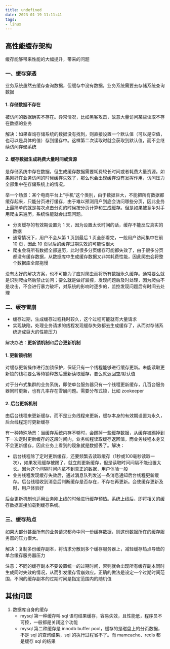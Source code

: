 ```yaml
---
title: undefined
date: 2023-01-19 11:11:41
tags:
- linux
---
```


## 高性能缓存架构

缓存能够带来性能的大幅提升，带来的问题

### 一、缓存穿透

业务系统虽然去缓存查询数据，但缓存中没有数据，业务系统需要去存储系统查询数据

#### 1. 存储数据不存在

被访问的数据确实不存在。异常情况，比如黑客攻击，故意大量访问某些读取不存在数据的业务

解决：如果查询存储系统的数据没有找到，则直接设置一个默认值（可以是空值，也可以是具体的值）存到缓存中。这样第二次读取时就会获取到默认值，而不会继续访问存储系统

#### 2. 缓存数据生成耗费大量时间或资源

是存储系统中存在数据，但生成缓存数据需要耗费较长时间或者耗费大量资源。如果刚好在业务访问的时候缓存失效了，那么也会出现缓存没有发挥作用，访问压力全部集中在存储系统上的情况。

举一个场景：某个电商平台上“手机”这个类别，由于数据巨大，不能把所有数据都缓存起来，只能分页进行缓存，由于难以预测用户到底会访问哪些分页，因此业务上最简单的就是每次点击分页的时候按分页计算和生成缓存。但是如果被竞争对手用爬虫来遍历，系统性能就会出现问题。

- 分页缓存的有效期设置为 1 天，因为设置太长时间的话，缓存不能反应真实的数据
- 通常情况下，用户不会从第 1 页到最后 1 页全部看完，一般用户访问集中在前 10 页，因此 10 页以后的缓存过期失效的可能性很大
- 爬虫会将所有数据全部遍历，此时很多分页缓存可能都失效了，由于很多分页都没有缓存数据，从数据库中生成缓存数据又非常耗费性能，因此爬虫会将整个数据库全部拖慢

没有太好的解决方案，也不可能为了应对爬虫而将所有数据永久缓存。通常要么就是识别爬虫然后禁止访问；要么就是做好监控，发现问题后及时处理，因为爬虫不是攻击，不会进行暴力破坏，对系统的影响时逐步的，监控发现问题后有时间去处理

### 二、缓存雪崩

- 缓存过期，生成缓存过程耗时较久，这个过程可能就有大量请求
- 实现缺陷，处理业务请求的线程发现缓存失效都去生成缓存了，从而对存储系统造成巨大的性能压力

解决办法：**更新锁机制**和**后台更新机制**

#### 1. 更新锁机制

对缓存更新操作进行加锁保护，保证只有一个线程能够进行缓存更新。未能读取更新锁的线程要么等待锁释放后重新读取缓存，要么就返回空/默认值

对于分布式集群的业务系统，即使单台服务器只有一个线程更新缓存，几百台服务器同时更新，也有几率存在雪崩问题。需要分布式锁，比如 zookeeper

#### 2. 后台更新机制

由后台线程来更新缓存，而不是业务线程来更新，缓存本身的有效期设置为永久，后台线程定时更新缓存

有一种特殊场景：当缓存系统内存不够时，会踢掉一些缓存数据，从缓存被踢掉到下一次定时更新缓存的这段时间内，业务线程读取缓存返回值，而业务线程本身又不会更新缓存，因此业务上看到的现象就是数据丢了。解决：

- 后台线程除了定时更新缓存，还要频繁去读取缓存（1秒或100毫秒读取一次），如果发现缓存被踢了，就立刻更新缓存，但是读取时间间隔不能设置太长。因为这个间隔时间内拿不到真正的数据，用户体验一般
- 业务线程发现缓存失效后，通过消息队列发送一条消息通知后台线程更新缓存。后台线程收到消息后判断缓存是否存在，不存在再更新。会使缓存更新及时，用户体验好

后台更新机制也适用业务刚上线的时候进行缓存预热。系统上线后，即将相关的缓存数据直接加载到缓存系统。

### 三、缓存热点

如果大部分甚至所有的业务请求都命中同一份缓存数据，则这份数据所在的缓存服务器的压力很大。

解决：复制多份缓存副本，将请求分散到多个缓存服务器上，减轻缓存热点导致的单台缓存服务器压力

注意：不同的缓存副本不要设置统一的过期时间，否则就会出现所有缓存副本同时生成同时失效的情况，从而引发缓存雪崩效应。正确的做法是设定一个过期时间范围，不同的缓存副本的过期时间是指定范围内的随机值

## 其他问题

1. 数据库自身的缓存
    - mysql 第一种缓存叫 sql 语句结果缓存，容易失效，且性能低，程序员不可控，一般都是关闭这个功能
    - mysql 第二种缓存是 innodb buffer pool，缓存的是磁盘上的分页数据，不是 sql 的查询结果，sql 的执行过程省不了。而 mamcache、redis 都是缓存 sql 的结果